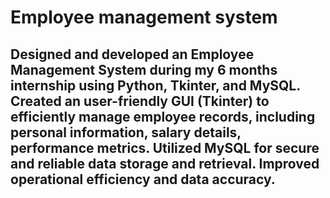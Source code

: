 # Employee management system
## Designed and developed an Employee Management System during my 6 months internship using Python, Tkinter, and MySQL. Created an user-friendly GUI (Tkinter) to efficiently manage employee records, including personal information, salary details, performance metrics. Utilized MySQL for secure and reliable data storage and retrieval. Improved operational efficiency and data accuracy.
